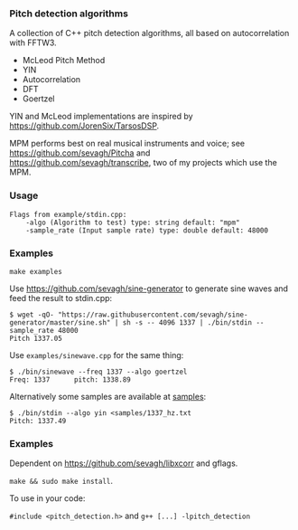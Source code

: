 ### Pitch detection algorithms

A collection of C++ pitch detection algorithms, all based on autocorrelation with FFTW3.

* McLeod Pitch Method
* YIN
* Autocorrelation
* DFT
* Goertzel

YIN and McLeod implementations are inspired by https://github.com/JorenSix/TarsosDSP.

MPM performs best on real musical instruments and voice; see https://github.com/sevagh/Pitcha and https://github.com/sevagh/transcribe, two of my projects which use the MPM.

### Usage

```
Flags from example/stdin.cpp:
    -algo (Algorithm to test) type: string default: "mpm"
    -sample_rate (Input sample rate) type: double default: 48000
```

### Examples

`make examples`

Use https://github.com/sevagh/sine-generator to generate sine waves and feed the result to stdin.cpp:

```
$ wget -qO- "https://raw.githubusercontent.com/sevagh/sine-generator/master/sine.sh" | sh -s -- 4096 1337 | ./bin/stdin --sample_rate 48000
Pitch 1337.05
```

Use `examples/sinewave.cpp` for the same thing:

```
$ ./bin/sinewave --freq 1337 --algo goertzel
Freq: 1337      pitch: 1338.89
```

Alternatively some samples are available at [samples](./samples):

```
$ ./bin/stdin --algo yin <samples/1337_hz.txt
Pitch: 1337.49
```

### Examples

Dependent on https://github.com/sevagh/libxcorr and gflags.

`make && sudo make install`.

To use in your code:

`#include <pitch_detection.h>` and `g++ [...] -lpitch_detection`
